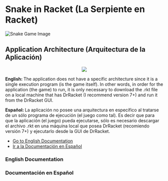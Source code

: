 # Snake in Racket (La Serpiente en Racket)
![Snake Game Image](https://i.ibb.co/Zd1L72J/Captura-de-pantalla-de-2020-07-27-13-02-36.png)
## Application Architecture (Arquitectura de la Aplicación)
<p align="center">
  <img src="https://i.ibb.co/GV0rjdZ/Captura-de-pantalla-de-2020-07-27-13-16-01.png">
</p>
<p><b> English: </b> The application does not have a specific architecture since it is a single execution program (is the game itself). In other words, in order for the application (the game) to run, it is only necessary to download the .rkt file on a local machine that has DrRacket (I recommend version 7+) and run it from the DrRacket GUI.</p>
<p><b> Español: </b> La aplicación no posee una arquitectura en específico al tratarse de un sólo programa de ejecución (el juego como tal). Es decir que para que la aplicación (el juego) pueda ejecutarse, sólo es necesario descargar el archivo .rkt en una máquina local que posea DrRacket (recomiendo versión 7+) y ejecutarlo desde la GUI de DrRacket.</p>
<ul>
	<li><a href="#1-english">Go to English Documentation</a></li>
	<li><a href="#2-spanish">Ir a la Documentación en Español</a></li>
</ul>
<h3 id="1-english">English Documentation</h3>
<h3 id="2-spanish">Documentación en Español</h3>
